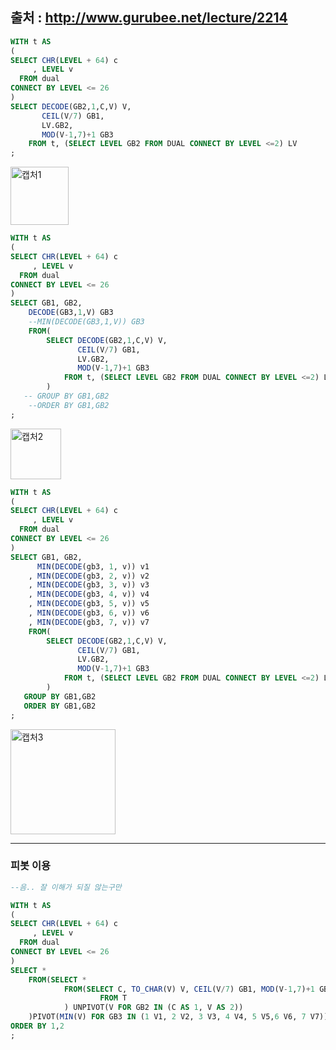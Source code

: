 출처 : http://www.gurubee.net/lecture/2214
----


```SQL
WITH t AS
(
SELECT CHR(LEVEL + 64) c
     , LEVEL v
  FROM dual
CONNECT BY LEVEL <= 26
)
SELECT DECODE(GB2,1,C,V) V, 
       CEIL(V/7) GB1,
       LV.GB2,
       MOD(V-1,7)+1 GB3
    FROM t, (SELECT LEVEL GB2 FROM DUAL CONNECT BY LEVEL <=2) LV
;
```
<img width="93" alt="캡처1" src="https://user-images.githubusercontent.com/34879309/85366819-0ea05600-b563-11ea-8fea-2724b641a448.PNG">

```SQL
WITH t AS
(
SELECT CHR(LEVEL + 64) c
     , LEVEL v
  FROM dual
CONNECT BY LEVEL <= 26
)
SELECT GB1, GB2,
    DECODE(GB3,1,V) GB3
    --MIN(DECODE(GB3,1,V)) GB3
    FROM(
        SELECT DECODE(GB2,1,C,V) V, 
               CEIL(V/7) GB1,
               LV.GB2,
               MOD(V-1,7)+1 GB3
            FROM t, (SELECT LEVEL GB2 FROM DUAL CONNECT BY LEVEL <=2) LV
        )
   -- GROUP BY GB1,GB2
    --ORDER BY GB1,GB2
;
```
<img width="81" alt="캡처2" src="https://user-images.githubusercontent.com/34879309/85366824-0fd18300-b563-11ea-9ef9-2ed2a0455d4f.PNG">

```SQL
WITH t AS
(
SELECT CHR(LEVEL + 64) c
     , LEVEL v
  FROM dual
CONNECT BY LEVEL <= 26
)
SELECT GB1, GB2,
      MIN(DECODE(gb3, 1, v)) v1
    , MIN(DECODE(gb3, 2, v)) v2
    , MIN(DECODE(gb3, 3, v)) v3
    , MIN(DECODE(gb3, 4, v)) v4
    , MIN(DECODE(gb3, 5, v)) v5
    , MIN(DECODE(gb3, 6, v)) v6
    , MIN(DECODE(gb3, 7, v)) v7
    FROM(
        SELECT DECODE(GB2,1,C,V) V, 
               CEIL(V/7) GB1,
               LV.GB2,
               MOD(V-1,7)+1 GB3
            FROM t, (SELECT LEVEL GB2 FROM DUAL CONNECT BY LEVEL <=2) LV
        )
   GROUP BY GB1,GB2
   ORDER BY GB1,GB2
;
```
<img width="168" alt="캡처3" src="https://user-images.githubusercontent.com/34879309/85366828-106a1980-b563-11ea-9586-16904aba291b.PNG">


----
### 피봇 이용

```SQL
--음.. 잘 이해가 되질 않는구만 

WITH t AS
(
SELECT CHR(LEVEL + 64) c
     , LEVEL v
  FROM dual
CONNECT BY LEVEL <= 26
)
SELECT *
    FROM(SELECT *
            FROM(SELECT C, TO_CHAR(V) V, CEIL(V/7) GB1, MOD(V-1,7)+1 GB3
                    FROM T
            ) UNPIVOT(V FOR GB2 IN (C AS 1, V AS 2))
    )PIVOT(MIN(V) FOR GB3 IN (1 V1, 2 V2, 3 V3, 4 V4, 5 V5,6 V6, 7 V7))
ORDER BY 1,2
;
```

